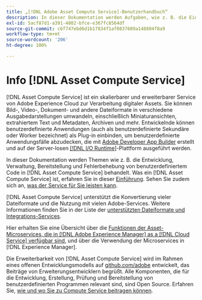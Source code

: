 ```yaml
---
title: „[!DNL Adobe Asset Compute Service]-Benutzerhandbuch“
description: In dieser Dokumentation werden Aufgaben, wie z. B. die Einführung, Entwicklung, Verwaltung, Bereitstellung und Fehlerbehebung von benutzerdefiniertem Code, in  [!DNL Asset Compute Service]  behandelt.
exl-id: 5acf87d1-a391-4802-bfce-e367fc8564df
source-git-commit: c6f747ebd6d1b17834f1af0837609a148804f8a9
workflow-type: tm+mt
source-wordcount: '206'
ht-degree: 100%

---
```


# Info [!DNL Asset Compute Service]

[!DNL Asset Compute Service] ist ein skalierbarer und erweiterbarer Service von Adobe Experience Cloud zur Verarbeitung digitaler Assets. Sie können Bild-, Video-, Dokument- und andere Dateiformate in verschiedene Ausgabedarstellungen umwandeln, einschließlich Miniaturansichten, extrahiertem Text und Metadaten, Archiven und mehr. Entwickelnde können benutzerdefinierte Anwendungen (auch als benutzerdefinierte Sekundäre oder Worker bezeichnet) als Plug-in einbinden, um benutzerdefinierte Anwendungsfälle abzudecken, die mit [Adobe Developer App Builder](https://developer.adobe.com/app-builder/docs/overview) erstellt und auf der Server-losen [[!DNL I/O Runtime]](https://developer.adobe.com/runtime/)-Plattform ausgeführt werden.

In dieser Dokumentation werden Themen wie z. B. die Entwicklung, Verwaltung, Bereitstellung und Fehlerbehebung von benutzerdefiniertem Code in [!DNL Asset Compute Service] behandelt. Was ein [!DNL Asset Compute Service] ist, erfahren Sie in dieser [Einführung](introduction.md). Sehen Sie zudem sich an, [was der Service für Sie leisten kann](introduction.md#possible-use-cases-benefits).

[!DNL Asset Compute Service] unterstützt die Konvertierung vieler Dateiformate und die Nutzung mit vielen Adobe-Services. Weitere Informationen finden Sie in der Liste der [unterstützten Dateiformate und Integrations-Services](https://experienceleague.adobe.com/de/docs/experience-manager-cloud-service/content/assets/file-format-support).

Hier erhalten Sie eine Übersicht über die [Funktionen der Asset-Microservices, die in  [!DNL Adobe Experience Manager]  as a  [!DNL Cloud Service] verfügbar sind](https://experienceleague.adobe.com/de/docs/experience-manager-cloud-service/content/assets/asset-microservices-overview), und über die Verwendung der Microservices in [!DNL Experience Manager].

Die Erweiterbarkeit von [!DNL Asset Compute Service] wird im Rahmen eines offenen Entwicklungsmodells auf [github.com/adobe](https://github.com/adobe) entwickelt, das Beiträge von Erweiterungsentwicklern begrüßt. Alle Komponenten, die für die Entwicklung, Erstellung, Prüfung und Bereitstellung von benutzerdefinierten Programmen relevant sind, sind Open Source. Erfahren Sie, [wie und wo Sie zu Compute Service beitragen können](contribute-to-compute-service.md).

<!--
Possible to record the below info here in this landing page to centralize the miscellaneous info about Asset Compute Service?
 List of dependencies and requirements SDK, CLI, Devtools, etc.? Or may be a link to the prerequisites.
 Introduction video when Tech Marketing team shares one.
-->

